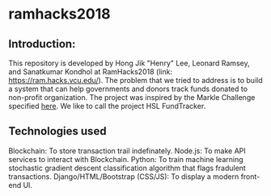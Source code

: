 # ramhacks2018
## Introduction:
This repository is developed by Hong Jik "Henry" Lee, Leonard Ramsey, and Sanatkumar Kondhol at RamHacks2018 (link: https://ram.hacks.vcu.edu/). The problem that we tried to address is to build a system that can help governments and donors track funds donated to non-profit organization. The project was inspired by the Markle Challenge specified [here](https://ramhacks.devpost.com/). We like to call the project HSL FundTracker.


## Technologies used
Blockchain: To store transaction trail indefinately.
Node.js: To make API services to interact with Blockchain.
Python: To train machine learning stochastic gradient descent classification algorithm that flags fradulent transactions. 
Django/HTML/Bootstrap (CSS/JS): To display a modern front-end UI.
